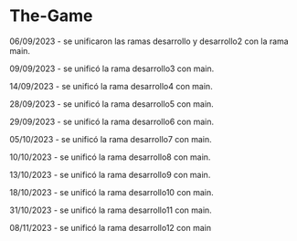 # The-Game
06/09/2023 - se unificaron las ramas desarrollo y desarrollo2 con la rama main.

09/09/2023 - se unificó la rama desarrollo3 con main.

14/09/2023 - se unificó la rama desarrollo4 con main.

28/09/2023 - se unificó la rama desarrollo5 con main.

29/09/2023 - se unificó la rama desarrollo6 con main.

05/10/2023 - se unificó la rama desarrollo7 con main.

10/10/2023 - se unificó la rama desarrollo8 con main.

13/10/2023 - se unificó la rama desarrollo9 con main.

18/10/2023 - se unificó la rama desarrollo10 con main.

31/10/2023 - se unificó la rama desarrollo11 con main.

08/11/2023 - se unificó la rama desarrollo12 con main